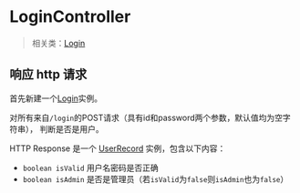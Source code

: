 # LoginController

> 相关类：[Login](/documents/Login.md)

## 响应 http 请求

首先新建一个[Login](/documents/Login.md)实例。

对所有来自`/login`的POST请求（具有id和password两个参数，默认值均为空字符串），
判断是否是用户。

HTTP Response 是一个 [UserRecord](/documents/UserRecord.md) 实例，包含以下内容：
- `boolean isValid` 用户名密码是否正确
- `boolean isAdmin` 是否是管理员（若`isValid`为`false`则`isAdmin`也为`false`）
